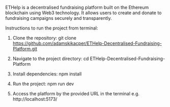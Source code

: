 ETHelp is a decentralised fundraising platform built on the Ethereum blockchain using Web3 technology. It allows users to create and donate to fundraising campaigns securely and transparently.

Instructions to run the project from terminal:

1. Clone the repository:
git clone https://github.com/adamskikacper/ETHelp-Decentralised-Fundraising-Platform.git
2. Navigate to the project directory:
cd ETHelp-Decentralised-Fundraising-Platform

3. Install dependencies:
npm install

4. Run the project:
npm run dev

5. Access the platform by the provided URL in the terminal e.g. http://localhost:5173/
